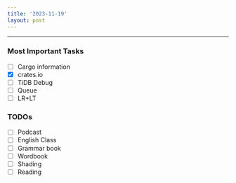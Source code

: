 ```yaml
---
title: '2023-11-19'
layout: post
---
```


---

### Most Important Tasks

- [ ] Cargo information
- [x] crates.io
- [ ] TiDB Debug
- [ ] Queue
- [ ] LR+LT

### TODOs

- [ ] Podcast
- [ ] English Class
- [ ] Grammar book
- [ ] Wordbook
- [ ] Shading
- [ ] Reading
